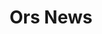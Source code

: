 ---
title: Ors News
shortDescription: ¿Quieres estar informado de las noticias relevantes y actuales desde donde sea? Mi app te ofrece justo eso, una interfaz sencilla para ver tus noticias de una forma rapida y eficaz. Además, dispone de una API abierto, sin keys, ilimitada.
image: /images/Ors News.png
projectWebsite: http://orsnews.22web.org/
---